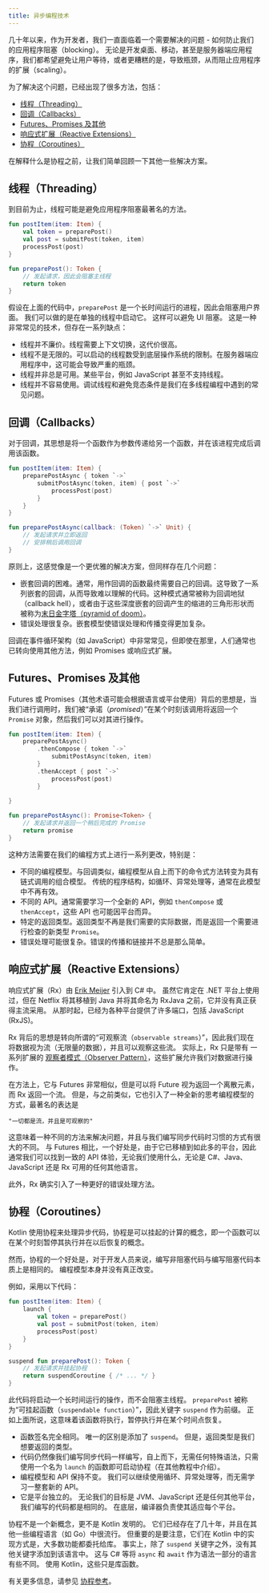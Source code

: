 ```yaml
---
title: 异步编程技术
---
```

几十年以来，作为开发者，我们一直面临着一个需要解决的问题 - 如何防止我们的应用程序阻塞（blocking）。 无论是开发桌面、移动，甚至是服务器端应用程序，我们都希望避免让用户等待，或者更糟糕的是，导致瓶颈，从而阻止应用程序的扩展（scaling）。

为了解决这个问题，已经出现了很多方法，包括：

* [线程（Threading）](#threading)
* [回调（Callbacks）](#callbacks)
* [Futures、Promises 及其他](#futures-promises-and-others)
* [响应式扩展（Reactive Extensions）](#reactive-extensions)
* [协程（Coroutines）](#coroutines)

在解释什么是协程之前，让我们简单回顾一下其他一些解决方案。

## 线程（Threading）

到目前为止，线程可能是避免应用程序阻塞最著名的方法。

```kotlin
fun postItem(item: Item) {
    val token = preparePost()
    val post = submitPost(token, item)
    processPost(post)
}

fun preparePost(): Token {
    // 发起请求，因此会阻塞主线程
    return token
}
```

假设在上面的代码中，`preparePost` 是一个长时间运行的进程，因此会阻塞用户界面。 我们可以做的是在单独的线程中启动它。 这样可以避免 UI 阻塞。 这是一种非常常见的技术，但存在一系列缺点：

* 线程并不廉价。线程需要上下文切换，这代价很高。
* 线程不是无限的。可以启动的线程数受到底层操作系统的限制。在服务器端应用程序中，这可能会导致严重的瓶颈。
* 线程并非总是可用。某些平台，例如 JavaScript 甚至不支持线程。
* 线程并不容易使用。调试线程和避免竞态条件是我们在多线程编程中遇到的常见问题。

## 回调（Callbacks）

对于回调，其思想是将一个函数作为参数传递给另一个函数，并在该进程完成后调用该函数。

```kotlin
fun postItem(item: Item) {
    preparePostAsync { token `->` 
        submitPostAsync(token, item) { post `->` 
            processPost(post)
        }
    }
}

fun preparePostAsync(callback: (Token) `->` Unit) {
    // 发起请求并立即返回
    // 安排稍后调用回调
}
```

原则上，这感觉像是一个更优雅的解决方案，但同样存在几个问题：

* 嵌套回调的困难。通常，用作回调的函数最终需要自己的回调。这导致了一系列嵌套的回调，从而导致难以理解的代码。这种模式通常被称为回调地狱（callback hell），或者由于这些深度嵌套的回调产生的缩进的三角形形状而被称为[末日金字塔（pyramid of doom）](https://en.wikipedia.org/wiki/Pyramid_of_doom_(programming))。
* 错误处理很复杂。嵌套模型使错误处理和传播变得更加复杂。

回调在事件循环架构（如 JavaScript）中非常常见，但即使在那里，人们通常也已转向使用其他方法，例如 Promises 或响应式扩展。

## Futures、Promises 及其他

Futures 或 Promises（其他术语可能会根据语言或平台使用）背后的思想是，当我们进行调用时，我们被“承诺（_promised_）”在某个时刻该调用将返回一个 `Promise` 对象，然后我们可以对其进行操作。

```kotlin
fun postItem(item: Item) {
    preparePostAsync() 
        .thenCompose { token `->` 
            submitPostAsync(token, item)
        }
        .thenAccept { post `->` 
            processPost(post)
        }
         
}

fun preparePostAsync(): Promise<Token> {
    // 发起请求并返回一个稍后完成的 Promise
    return promise 
}
```

这种方法需要在我们的编程方式上进行一系列更改，特别是：

* 不同的编程模型。与回调类似，编程模型从自上而下的命令式方法转变为具有链式调用的组合模型。 传统的程序结构，如循环、异常处理等，通常在此模型中不再有效。
* 不同的 API。通常需要学习一个全新的 API，例如 `thenCompose` 或 `thenAccept`，这些 API 也可能因平台而异。
* 特定的返回类型。返回类型不再是我们需要的实际数据，而是返回一个需要进行检查的新类型 `Promise`。
* 错误处理可能很复杂。错误的传播和链接并不总是那么简单。

## 响应式扩展（Reactive Extensions）

响应式扩展（Rx）由 [Erik Meijer](https://en.wikipedia.org/wiki/Erik_Meijer_(computer_scientist)) 引入到 C# 中。 虽然它肯定在 .NET 平台上使用过，但在 Netflix 将其移植到 Java 并将其命名为 RxJava 之前，它并没有真正获得主流采用。 从那时起，已经为各种平台提供了许多端口，包括 JavaScript (RxJS)。

Rx 背后的思想是转向所谓的“可观察流（`observable streams`）”，因此我们现在将数据视为流（无限量的数据），并且可以观察这些流。 实际上，Rx 只是带有 一系列扩展的 [观察者模式（Observer Pattern）](https://en.wikipedia.org/wiki/Observer_pattern)，这些扩展允许我们对数据进行操作。

在方法上，它与 Futures 非常相似，但是可以将 Future 视为返回一个离散元素，而 Rx 返回一个流。 但是，与之前类似，它也引入了一种全新的思考编程模型的方式，最著名的表达是

    "一切都是流，并且是可观察的"

这意味着一种不同的方法来解决问题，并且与我们编写同步代码时习惯的方式有很大的不同。 与 Futures 相比，一个好处是，由于它已移植到如此多的平台，因此通常我们可以找到一致的 API 体验，无论我们使用什么，无论是 C#、Java、JavaScript 还是 Rx 可用的任何其他语言。

此外，Rx 确实引入了一种更好的错误处理方法。

## 协程（Coroutines）

Kotlin 使用协程来处理异步代码，协程是可以挂起的计算的概念，即一个函数可以在某个时刻暂停其执行并在以后恢复的概念。

然而，协程的一个好处是，对于开发人员来说，编写非阻塞代码与编写阻塞代码本质上是相同的。 编程模型本身并没有真正改变。

例如，采用以下代码：

```kotlin
fun postItem(item: Item) {
    launch {
        val token = preparePost()
        val post = submitPost(token, item)
        processPost(post)
    }
}

suspend fun preparePost(): Token {
    // 发起请求并挂起协程
    return suspendCoroutine { /* ... */ } 
}
```

此代码将启动一个长时间运行的操作，而不会阻塞主线程。 `preparePost` 被称为“可挂起函数（`suspendable function`）”，因此关键字 `suspend` 作为前缀。 正如上面所说，这意味着该函数将执行，暂停执行并在某个时间点恢复。

* 函数签名完全相同。 唯一的区别是添加了 `suspend`。 但是，返回类型是我们想要返回的类型。
* 代码仍然像我们编写同步代码一样编写，自上而下，无需任何特殊语法，只需使用一个名为 `launch` 的函数即可启动协程（在其他教程中介绍）。
* 编程模型和 API 保持不变。 我们可以继续使用循环、异常处理等，而无需学习一整套新的 API。
* 它是平台独立的。 无论我们的目标是 JVM、JavaScript 还是任何其他平台，我们编写的代码都是相同的。 在底层，编译器负责使其适应每个平台。

协程不是一个新概念，更不是 Kotlin 发明的。 它们已经存在了几十年，并且在其他一些编程语言（如 Go）中很流行。 但重要的是要注意，它们在 Kotlin 中的实现方式是，大多数功能都委托给库。 事实上，除了 `suspend` 关键字之外，没有其他关键字添加到该语言中。 这与 C# 等将 `async` 和 `await` 作为语法一部分的语言有些不同。 使用 Kotlin，这些只是库函数。

有关更多信息，请参见 [协程参考](coroutines-overview)。